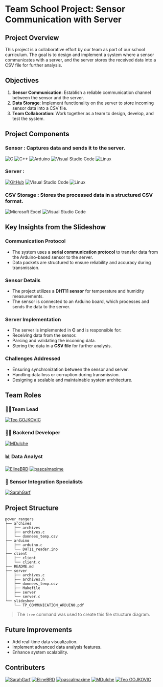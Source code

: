 # Team School Project: Sensor Communication with Server

## Project Overview

This project is a collaborative effort by our team as part of our school curriculum. The goal is to design and implement a system where a sensor communicates with a server, and the server stores the received data into a CSV file for further analysis.

## Objectives

1. **Sensor Communication**: Establish a reliable communication channel between the sensor and the server.
2. **Data Storage**: Implement functionality on the server to store incoming sensor data into a CSV file.
3. **Team Collaboration**: Work together as a team to design, develop, and test the system.

## Project Components

### Sensor : Captures data and sends it to the server.

![C](https://img.shields.io/badge/c-%2300599C.svg?style=for-the-badge&logo=c&logoColor=white)
![C++](https://img.shields.io/badge/c++-%2300599C.svg?style=for-the-badge&logo=c%2B%2B&logoColor=white)
![Arduino](https://img.shields.io/badge/-Arduino-00979D?style=for-the-badge&logo=Arduino&logoColor=white)
![Visual Studio Code](https://img.shields.io/badge/Visual%20Studio%20Code-0078d7.svg?style=for-the-badge&logo=visual-studio-code&logoColor=white)
![Linux](https://img.shields.io/badge/Linux-FCC624?style=for-the-badge&logo=linux&logoColor=black)

### Server :

[![GitHub](https://img.shields.io/badge/GitHub-222222?style=for-the-badge&logo=github&logoColor=white)](https://github.com/)
![Visual Studio Code](https://img.shields.io/badge/Visual%20Studio%20Code-0078d7.svg?style=for-the-badge&logo=visual-studio-code&logoColor=white)
![Linux](https://img.shields.io/badge/Linux-FCC624?style=for-the-badge&logo=linux&logoColor=black)

### CSV Storage : Stores the processed data in a structured CSV format.

![Microsoft Excel](https://img.shields.io/badge/Microsoft_Excel-217346?style=for-the-badge&logo=microsoft-excel&logoColor=white)
![Visual Studio Code](https://img.shields.io/badge/Visual%20Studio%20Code-0078d7.svg?style=for-the-badge&logo=visual-studio-code&logoColor=white)

## Key Insights from the Slideshow

### Communication Protocol

- The system uses a **serial communication protocol** to transfer data from the Arduino-based sensor to the server.
- Data packets are structured to ensure reliability and accuracy during transmission.

### Sensor Details

- The project utilizes a **DHT11 sensor** for temperature and humidity measurements.
- The sensor is connected to an Arduino board, which processes and sends the data to the server.

### Server Implementation

- The server is implemented in **C** and is responsible for:
- Receiving data from the sensor.
- Parsing and validating the incoming data.
- Storing the data in a **CSV file** for further analysis.

### Challenges Addressed

- Ensuring synchronization between the sensor and server.
- Handling data loss or corruption during transmission.
- Designing a scalable and maintainable system architecture.

## Team Roles

### 👨‍💼Team Lead <br>

[![Teo GOJKOVIC](https://img.shields.io/badge/Teo_GOJKOVIC-222e45?style=for-the-badge&logo=github&logoColor=white)](https://github.com/Teo-Gojkovic)

### 👨‍💻 Backend Developer <br>

[![MDulche](https://img.shields.io/badge/MDulche-222e45?style=for-the-badge&logo=github&logoColor=white)](https://github.com/MDulche)

### 📊 Data Analyst <br>

[![ElineBRD](https://img.shields.io/badge/ElineBRD-222e45?style=for-the-badge&logo=github&logoColor=white)](https://github.com/ElineBRD)
[![pascalmaxime](https://img.shields.io/badge/pascalmaxime-222e45?style=for-the-badge&logo=github&logoColor=white)](https://github.com/pascalmaxime)

### 🔧 Sensor Integration Specialists <br>

[![SarahGarf](https://img.shields.io/badge/SarahGarf-222e45?style=for-the-badge&logo=github&logoColor=white)](https://github.com/SarahGarf)

## Project Structure

```
power_rangers
├── archives
│   ├── archives
│   ├── archives.c
│   └── donnees_temp.csv
├── arduino
│   ├── arduino.c
│   └── DHT11_reader.ino
├── client
│   ├── client
│   └── client.c
├── README.md
├── server
│   ├── archives.c
│   ├── archives.h
│   ├── donnees_temp.csv
│   ├── Makefile
│   ├── server
│   └── server.c
└── slideshow
    └── TP_COMMUNICATION_ARDUINO.pdf
```

> The `tree` command was used to create this file structure diagram.

## Future Improvements

- Add real-time data visualization.
- Implement advanced data analysis features.
- Enhance system scalability.

## Contributers

[![SarahGarf](https://img.shields.io/badge/SarahGarf-222e45?style=for-the-badge&logo=github&logoColor=white)](https://github.com/SarahGarf)
[![ElineBRD](https://img.shields.io/badge/ElineBRD-222e45?style=for-the-badge&logo=github&logoColor=white)](https://github.com/ElineBRD)
[![pascalmaxime](https://img.shields.io/badge/pascalmaxime-222e45?style=for-the-badge&logo=github&logoColor=white)](https://github.com/pascalmaxime)
[![MDulche](https://img.shields.io/badge/MDulche-222e45?style=for-the-badge&logo=github&logoColor=white)](https://github.com/MDulche)
[![Teo GOJKOVIC](https://img.shields.io/badge/Teo_GOJKOVIC-222e45?style=for-the-badge&logo=github&logoColor=white)](https://github.com/Teo-Gojkovic)
